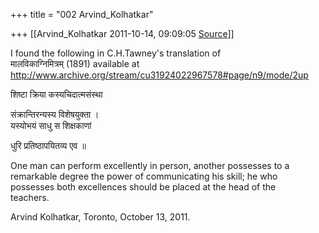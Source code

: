 +++
title = "002 Arvind_Kolhatkar"

+++
[[Arvind_Kolhatkar	2011-10-14, 09:09:05 [Source](https://groups.google.com/g/samskrita/c/OoGeAs18djo)]]



I found the following in C.H.Tawney's translation of  
मालविकाग्निमित्रम् (1891) available at  
<http://www.archive.org/stream/cu31924022967578#page/n9/mode/2up>

शिष्टा क्रिया कस्यचिदात्मसंस्था

  
संक्रान्तिरन्यस्य विशेषयुक्ता ।  
यस्योभयं साधु स शिक्षकाणां  

धुरि प्रतिष्ठापयितव्य एव ॥

One man can perform excellently in person, another possesses to a  
remarkable degree the power of communicating his skill; he who  
possesses both excellences should be placed at the head of the  
teachers.

Arvind Kolhatkar, Toronto, October 13, 2011.

